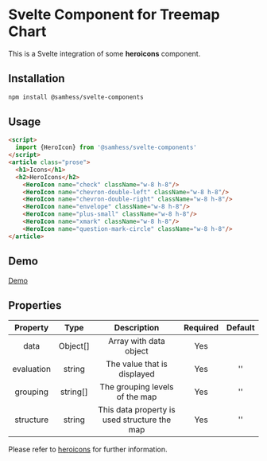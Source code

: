 # Svelte Component for Treemap Chart

This is a Svelte integration of some **heroicons** component.

## Installation
```bash
npm install @samhess/svelte-components
```

## Usage 
```html
<script>
  import {HeroIcon} from '@samhess/svelte-components'
</script>
<article class="prose">
  <h1>Icons</h1>
  <h2>HeroIcons</h2>
    <HeroIcon name="check" className="w-8 h-8"/>
    <HeroIcon name="chevron-double-left" className="w-8 h-8"/>
    <HeroIcon name="chevron-double-right" className="w-8 h-8"/>
    <HeroIcon name="envelope" className="w-8 h-8"/>
    <HeroIcon name="plus-small" className="w-8 h-8"/>
    <HeroIcon name="xmark" className="w-8 h-8"/>
    <HeroIcon name="question-mark-circle" className="w-8 h-8"/>
</article>
```

## Demo
[Demo](https://svelte-components-black.vercel.app/components/icons)

## Properties

| Property      | Type     | Description                                    | Required | Default |
| :------:      | :---:    | :---------:                                    | :------: | :-----: |
| data          | Object[] | Array with data object                         | Yes      |         |
| evaluation    | string   | The value that is displayed                    | Yes      | ''      |
| grouping      | string[] | The grouping levels of the map                 | Yes      | ''      |
| structure     | string   | This data property is used structure the map   | Yes      | ''      |

Please refer to [heroicons](https://heroicons.com) for further information.